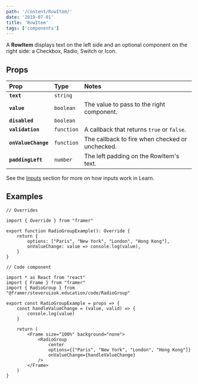 ```yaml
---
path: '/content/RowItem/'
date: '2019-07-01'
title: 'RowItem'
tags: ['components']
---
```



A **RowItem** displays text on the left side and an optional component on the right side: a Checkbox, Radio, Switch or Icon.

## Props

| Prop                | Type       | Notes                                           |
| :------------------ | :--------- | :---------------------------------------------- |
| **`text`**          | `string`   |                                                 |
| **`value`**         | `boolean`  | The value to pass to the right component.       |
| **`disabled`**      | `boolean`  |                                                 |
| **`validation`**    | `function` | A callback that returns `true` or `false`.      |
| **`onValueChange`** | `function` | The callback to fire when checked or unchecked. |
| **`paddingLeft`**   | `number`   | The left padding on the RowItem's text.         |

See the [Inputs](https://github.com/framer/framer-education/wiki/Inputs) section for more on how inputs work in Learn.

## Examples

```tsx
// Overrides

import { Override } from "framer"

export function RadioGroupExample(): Override {
	return {
		options: ["Paris", "New York", "London", "Hong Kong"],
		onValueChange: value => console.log(value),
	}
}
```

```tsx
// Code component

import * as React from "react"
import { Frame } from "framer"
import { RadioGroup } from "@framer/steveruizok.education/code/RadioGroup"

export const RadioGroupExample = props => {
	const handleValueChange = (value, valid) => {
		console.log(value)
	}

	return (
		<Frame size="100%" background="none">
			<RadioGroup
				center
				options={["Paris", "New York", "London", "Hong Kong"]}
				onValueChange={handleValueChange}
			/>
		</Frame>
	)
}
```
